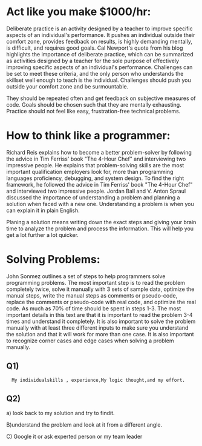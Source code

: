 

# Act like you make $1000/hr:
Deliberate practice is an activity designed by a teacher to improve specific aspects of an individual's performance. It pushes an individual outside their comfort zone, provides feedback on results, is highly demanding mentally, is difficult, and requires good goals. Cal Newport's quote from his blog highlights the importance of deliberate practice, which can be summarized as activities designed by a teacher for the sole purpose of effectively improving specific aspects of an individual's performance. Challenges can be set to meet these criteria, and the only person who understands the skillset well enough to teach is the individual. Challenges should push you outside your comfort zone and be surmountable.

They should be repeated often and get feedback on subjective measures of code. Goals should be chosen such that they are mentally exhausting. Practice should not feel like easy, frustration-free technical problems.

# How to think like a programmer:

Richard Reis explains how to become a better problem-solver by following the advice in Tim Ferriss' book "The 4-Hour Chef" and interviewing two impressive people. He explains that problem-solving skills are the most important qualification employers look for, more than programming languages proficiency, debugging, and system design. To find the right framework, he followed the advice in Tim Ferriss' book "The 4-Hour Chef" and interviewed two impressive people. Jordan Ball and V. Anton Spraul discussed the importance of understanding a problem and planning a solution when faced with a new one. Understanding a problem is when you can explain it in plain English.

Planing a solution means writing down the exact steps and giving your brain time to analyze the problem and process the information. This will help you get a lot further a lot quicker.



# Solving Problems:
John Sonmez outlines a set of steps to help programmers solve programming problems. The most important step is to read the problem completely twice, solve it manually with 3 sets of sample data, optimize the manual steps, write the manual steps as comments or pseudo-code, replace the comments or pseudo-code with real code, and optimize the real code. As much as 70% of time should be spent in steps 1-3. The most important details in this text are that it is important to read the problem 3-4 times and understand it completely. It is also important to solve the problem manually with at least three different inputs to make sure you understand the solution and that it will work for more than one case. It is also important to recognize corner cases and edge cases when solving a problem manually.


## Q1)
      My individualskills , experience,My logic thought,and my effort.

## Q2)

a)
look back to my solution and try to findit.

B)understand the problem and look at it from a different angle.

C)
Google it or ask experted person or my team leader 
